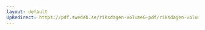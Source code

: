 ```yaml
---
layout: default
UpRedirect: https://pdf.swedeb.se/riksdagen-volumeG-pdf/riksdagen-volumeG-pdf/data/200203/reg_200203/reg_200203_0027.pdf
---
```

